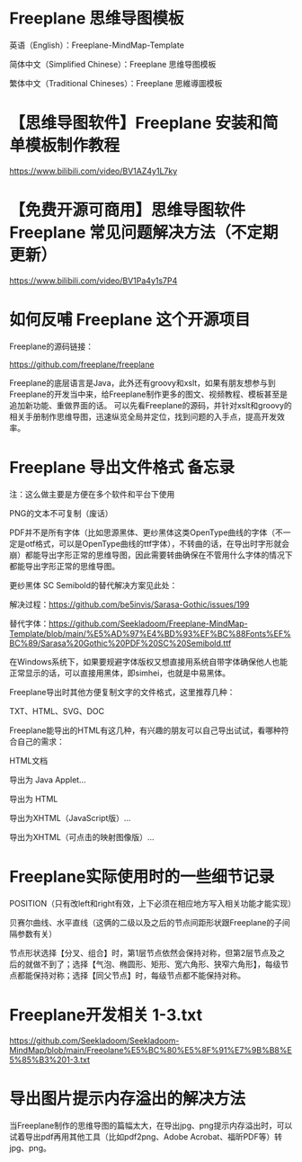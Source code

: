 # Freeplane 思维导图模板
英语（English）：Freeplane-MindMap-Template

简体中文（Simplified Chinese）：Freeplane 思维导图模板

繁体中文（Traditional Chineses）：Freeplane 思維導圖模板

# 【思维导图软件】Freeplane 安装和简单模板制作教程

https://www.bilibili.com/video/BV1AZ4y1L7ky

# 【免费开源可商用】思维导图软件 Freeplane 常见问题解决方法（不定期更新）
https://www.bilibili.com/video/BV1Pa4y1s7P4

# 如何反哺 Freeplane 这个开源项目

Freeplane的源码链接：

https://github.com/freeplane/freeplane

Freeplane的底层语言是Java，此外还有groovy和xslt，如果有朋友想参与到Freeplane的开发当中来，给Freeplane制作更多的图文、视频教程、模板甚至是追加新功能、重做界面的话。
可以先看Freeplane的源码，并针对xslt和groovy的相关手册制作思维导图，迅速纵览全局并定位，找到问题的入手点，提高开发效率。

# Freeplane 导出文件格式 备忘录
注：这么做主要是方便在多个软件和平台下使用

PNG的文本不可复制（废话）

PDF并不是所有字体（比如思源黑体、更纱黑体这类OpenType曲线的字体（不一定是otf格式，可以是OpenType曲线的ttf字体），不转曲的话，在导出时字形就会崩）都能导出字形正常的思维导图，因此需要转曲确保在不管用什么字体的情况下都能导出字形正常的思维导图。

更纱黑体 SC Semibold的替代解决方案见此处：

解决过程：https://github.com/be5invis/Sarasa-Gothic/issues/199

替代字体：https://github.com/Seekladoom/Freeplane-MindMap-Template/blob/main/%E5%AD%97%E4%BD%93%EF%BC%88Fonts%EF%BC%89/Sarasa%20Gothic%20PDF%20SC%20Semibold.ttf

在Windows系统下，如果要规避字体版权又想直接用系统自带字体确保他人也能正常显示的话，可以直接用黑体，即simhei，也就是中易黑体。


Freeplane导出时其他方便复制文字的文件格式，这里推荐几种：

TXT、HTML、SVG、DOC


Freeplane能导出的HTML有这几种，有兴趣的朋友可以自己导出试试，看哪种符合自己的需求：

HTML文档

导出为 Java Applet…

导出为 HTML

导出为XHTML（JavaScript版）…

导出为XHTML（可点击的映射图像版）…


# Freeplane实际使用时的一些细节记录
POSITION（只有改left和right有效，上下必须在相应地方写入相关功能才能实现）

贝赛尔曲线、水平直线（这俩的二级以及之后的节点间距形状跟Freeplane的子间隔参数有关）

节点形状选择【分叉、组合】时，第1层节点依然会保持对称，但第2层节点及之后的就做不到了；选择【气泡、椭圆形、矩形、宽六角形、狭窄六角形】，每级节点都能保持对称；选择【同父节点】时，每级节点都不能保持对称。

# Freeplane开发相关 1-3.txt
https://github.com/Seekladoom/Seekladoom-MindMap/blob/main/Freeolane%E5%BC%80%E5%8F%91%E7%9B%B8%E5%85%B3%201-3.txt


# 导出图片提示内存溢出的解决方法
当Freeplane制作的思维导图的篇幅太大，在导出jpg、png提示内存溢出时，可以试着导出pdf再用其他工具（比如pdf2png、Adobe Acrobat、福昕PDF等）转jpg、png。
